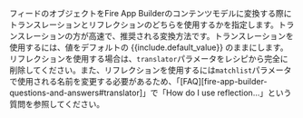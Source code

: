フィードのオブジェクトをFire App Builderのコンテンツモデルに変換する際にトランスレーションとリフレクションのどちらを使用するかを指定します。トランスレーションの方が高速で、推奨される変換方法です。トランスレーションを使用するには、値をデフォルトの {{include.default_value}} のままにします。リフレクションを使用する場合は、`translator`パラメータをレシピから完全に削除してください。また、リフレクションを使用するには`matchlist`パラメータで使用される名前を変更する必要があるため、「[FAQ][fire-app-builder-questions-and-answers#translator]」で「How do I use reflection...」という質問を参照してください。